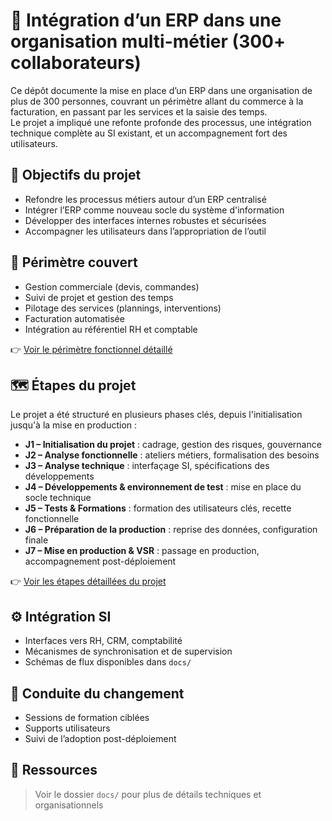 # 🏢 Intégration d’un ERP dans une organisation multi-métier (300+ collaborateurs)

Ce dépôt documente la mise en place d’un ERP dans une organisation de plus de 300 personnes, couvrant un périmètre allant du commerce à la facturation, en passant par les services et la saisie des temps.  
Le projet a impliqué une refonte profonde des processus, une intégration technique complète au SI existant, et un accompagnement fort des utilisateurs.

## 🎯 Objectifs du projet

- Refondre les processus métiers autour d’un ERP centralisé
- Intégrer l’ERP comme nouveau socle du système d'information
- Développer des interfaces internes robustes et sécurisées
- Accompagner les utilisateurs dans l’appropriation de l’outil

## 🧱 Périmètre couvert

- Gestion commerciale (devis, commandes)
- Suivi de projet et gestion des temps
- Pilotage des services (plannings, interventions)
- Facturation automatisée
- Intégration au référentiel RH et comptable

👉 [Voir le périmètre fonctionnel détaillé](docs/perimetre-fonctionnel.md)

## 🗺️ Étapes du projet

Le projet a été structuré en plusieurs phases clés, depuis l'initialisation jusqu'à la mise en production :

- **J1 – Initialisation du projet** : cadrage, gestion des risques, gouvernance
- **J2 – Analyse fonctionnelle** : ateliers métiers, formalisation des besoins
- **J3 – Analyse technique** : interfaçage SI, spécifications des développements
- **J4 – Développements & environnement de test** : mise en place du socle technique
- **J5 – Tests & Formations** : formation des utilisateurs clés, recette fonctionnelle
- **J6 – Préparation de la production** : reprise des données, configuration finale
- **J7 – Mise en production & VSR** : passage en production, accompagnement post-déploiement

👉 [Voir les étapes détaillées du projet](docs/etapes-projet.md)

## ⚙️ Intégration SI

- Interfaces vers RH, CRM, comptabilité
- Mécanismes de synchronisation et de supervision
- Schémas de flux disponibles dans `docs/`

## 🤝 Conduite du changement

- Sessions de formation ciblées
- Supports utilisateurs
- Suivi de l’adoption post-déploiement



## 📎 Ressources

> Voir le dossier `docs/` pour plus de détails techniques et organisationnels
